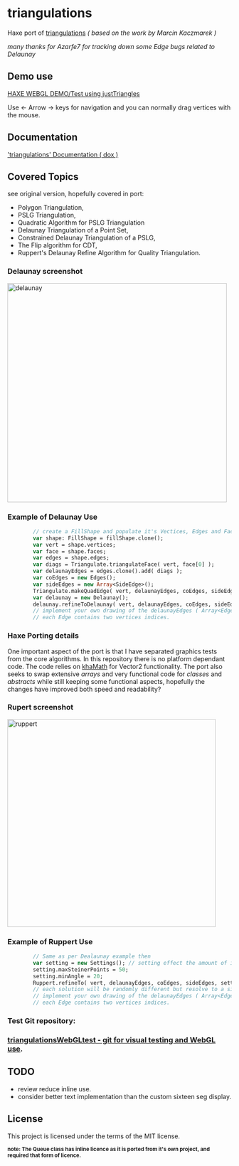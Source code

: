 # triangulations 

Haxe port of [triangulations](https://github.com/mkacz91/Triangulations) *( based on the work by Marcin Kaczmarek )*

*many thanks for Azarfe7 for tracking down some Edge bugs related to Delaunay*

Demo use
--------

[HAXE WEBGL DEMO/Test using justTriangles](https://rawgit.com/nanjizal/triangulationsWebGLtest/master/index.html) 

Use <- Arrow -> keys for navigation and you can normally drag vertices with the mouse.

Documentation
-------------

['triangulations' Documentation ( dox ) ](https://rawgit.com/nanjizal/triangulationsWebGLtest/master/doc/pages/index.html)

Covered Topics 
--------------
see original version, hopefully covered in port:

  * Polygon Triangulation,
  * PSLG Triangulation,
  * Quadratic Algorithm for PSLG Triangulation
  * Delaunay Triangulation of a Point Set,
  * Constrained Delaunay Triangulation of a PSLG,
  * The Flip algorithm for CDT,
  * Ruppert's Delaunay Refine Algorithm for Quality Triangulation.

### Delaunay screenshot
<img width="493" alt="delaunay" src="https://cloud.githubusercontent.com/assets/20134338/25939348/79578754-362a-11e7-8ff4-8b720799e857.png">

### Example of Delaunay Use

```haxe
        // create a FillShape and populate it's Vectices, Edges and Faces.
        var shape: FillShape = fillShape.clone();
        var vert = shape.vertices;
        var face = shape.faces;
        var edges = shape.edges;
        var diags = Triangulate.triangulateFace( vert, face[0] );
        var delaunayEdges = edges.clone().add( diags );
        var coEdges = new Edges();
        var sideEdges = new Array<SideEdge>();
        Triangulate.makeQuadEdge( vert, delaunayEdges, coEdges, sideEdges );
        var delaunay = new Delaunay();
        delaunay.refineToDelaunay( vert, delaunayEdges, coEdges, sideEdges );
        // implement your own drawing of the delaunayEdges ( Array<Edge> )
        // each Edge contains two vertices indices.
```

### Haxe Porting details
One important aspect of the port is that I have separated graphics tests from the core algorithms. In this repository there is no platform dependant code.  The code relies on [khaMath](https://github.com/nanjizal/khaMath) for Vector2 functionality. The port also seeks to swap extensive *arrays* and very functional code for *classes* and *abstracts* while still keeping some functional aspects, hopefully the changes have improved both speed and readability?

### Rupert screenshot
<img width="468" alt="ruppert" src="https://cloud.githubusercontent.com/assets/20134338/25898625/d14d6b00-3584-11e7-9066-e9859b5b8a01.png">

### Example of Ruppert Use

```haxe
        // Same as per Dealaunay example then
        var setting = new Settings(); // setting effect the amount of itereations 
        setting.maxSteinerPoints = 50;
        setting.minAngle = 20;
        Ruppert.refineTo( vert, delaunayEdges, coEdges, sideEdges, setting );
        // each solution will be randomly different but resolve to a similar resolution.
        // implement your own drawing of the delaunayEdges ( Array<Edge> )
        // each Edge contains two vertices indices.
```
### Test Git repository:
### [triangulationsWebGLtest - git for visual testing and WebGL use](https://github.com/nanjizal/triangulationsWebGLtest).

TODO 
----
- review reduce inline use.
- consider better text implementation than the custom sixteen seg display.

License
-------

This project is licensed under the terms of the MIT license.

<sup>**note:  The Queue class has inline licence as it is ported from it's own project, and required that form of licence.**</sup>
